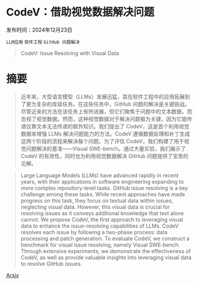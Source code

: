 # CodeV：借助视觉数据解决问题

发布时间：2024年12月23日

`LLM应用` `软件工程` `GitHub 问题解决`

> CodeV: Issue Resolving with Visual Data

# 摘要

> 近年来，大型语言模型（LLMs）发展迅猛，其在软件工程中的应用拓展到了更为复杂的库级任务。在这些任务中，GitHub 问题的解决是关键挑战。尽管近来的方法在该任务上有所进展，但它们聚焦于问题中的文本数据，而忽视了视觉数据。然而，这种视觉数据对于解决问题极为关键，因为它能传递仅靠文本无法传递的额外知识。我们提出了 CodeV，这是首个利用视觉数据来增强 LLMs 解决问题能力的方法。CodeV 遵循数据处理和补丁生成这两个阶段的流程来解决每个问题。为了评估 CodeV，我们构建了用于视觉问题解决的基准——Visual SWE-bench。通过大量实验，我们展示了 CodeV 的有效性，同时也为利用视觉数据解决 GitHub 问题提供了宝贵的见解。

> Large Language Models (LLMs) have advanced rapidly in recent years, with their applications in software engineering expanding to more complex repository-level tasks. GitHub issue resolving is a key challenge among these tasks. While recent approaches have made progress on this task, they focus on textual data within issues, neglecting visual data. However, this visual data is crucial for resolving issues as it conveys additional knowledge that text alone cannot. We propose CodeV, the first approach to leveraging visual data to enhance the issue-resolving capabilities of LLMs. CodeV resolves each issue by following a two-phase process: data processing and patch generation. To evaluate CodeV, we construct a benchmark for visual issue resolving, namely Visual SWE-bench. Through extensive experiments, we demonstrate the effectiveness of CodeV, as well as provide valuable insights into leveraging visual data to resolve GitHub issues.

[Arxiv](https://arxiv.org/abs/2412.17315)